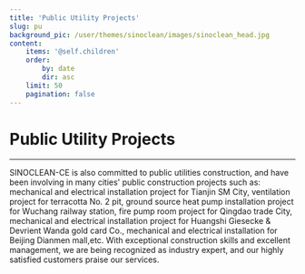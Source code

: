 ```yaml
---
title: 'Public Utility Projects'
slug: pu
background_pic: /user/themes/sinoclean/images/sinoclean_head.jpg
content:
    items: '@self.children'
    order:
        by: date
        dir: asc
    limit: 50
    pagination: false
---
```


# Public Utility Projects
---

SINOCLEAN-CE is also committed to public utilities construction, and have been involving in many cities' public construction projects such as: mechanical and electrical installation project for Tianjin SM City, ventilation  project for terracotta No. 2 pit, ground source heat pump installation project for Wuchang railway station, fire pump room project for Qingdao trade City, mechanical and electrical installation project for Huangshi Giesecke & Devrient Wanda gold card Co., mechanical and electrical installation for Beijing Dianmen mall,etc. With exceptional construction skills and excellent management, we are being recognized as industry expert, and our highly satisfied customers praise our services.